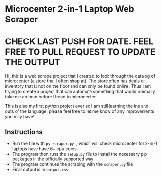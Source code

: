 # Microcenter 2-in-1 Laptop Web Scraper
# CHECK LAST PUSH FOR DATE. FEEL FREE TO PULL REQUEST TO UPDATE THE OUTPUT

Hi, this is a web scrape project that I created to look through the catalog of microcenter (a store that I often shop at). The store often has deals or inventory that is not on the floor and can only be found online. Thus I am trying to create a project that can automate something that would normally take me an hour before I head to microcenter.

This is also my first python project ever so I am still learning the ins and outs of the language, please feel free to let me know of any improvements you may have!

## Instructions
* Run the file with `py scraper.py `, which will check microcenter for 2-in-1 laptops have have 6+ cpu cores
* The program then runs the `setup.py` file to install the necessary pip packages in the officially supported way
* The program continues the scraping with the `scraper.py` file
* Final output is in `output.csv`